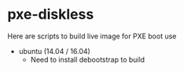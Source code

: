 # pxe-diskless
Here are scripts to build live image for PXE boot use

* ubuntu (14.04 / 16.04)
  * Need to install debootstrap to build
